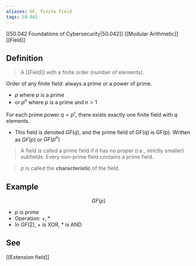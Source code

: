 ```yaml
---
aliases: GF, finite field
tags: 50.042
---
```

[[50.042 Foundations of Cybersecurity|50.042]]
[[Modular Arithmetic]]
[[Field]]

## Definition
> A [[Field]] with a finite order (number of elements).

Order of any finite field: always a prime or a power of prime.
- $p$ where $p$ is a prime
- or $p^n$ where $p$ is a prime and $n>1$

For each prime power $q = p^r$, there exists exactly one finite field with $q$ elements. 
-   This field is denoted $GF(q)$, and the prime field of GF(q) is GF(p).
Written as $GF(p)$ or $GF(p^n)$
> A field is called a prime field if it has no proper (i.e., strictly smaller) subfields. Every non-prime field contains a prime field.

> $p$ is called the **characteristic** of the field.

## Example
$$GF(p)$$
- $p$ is prime
- Operation: $+, *$
- In $GF(2)$, + is XOR, * is AND

## See
[[Extension field]]

